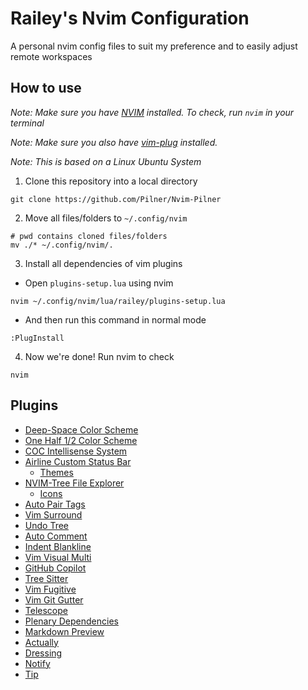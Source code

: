# Railey's Nvim Configuration

A personal nvim config files to suit my preference and to easily adjust remote workspaces

## How to use

*Note: Make sure you have [NVIM](https://github.com/neovim/neovim/wiki/Installing-Neovim) installed. To check, run `nvim` in your terminal*

*Note: Make sure you also have [vim-plug](https://github.com/junegunn/vim-plug) installed.*

*Note: This is based on a Linux Ubuntu System*

1. Clone this repository into a local directory
```
git clone https://github.com/Pilner/Nvim-Pilner
```
2. Move all files/folders to `~/.config/nvim`
```
# pwd contains cloned files/folders
mv ./* ~/.config/nvim/.
```
3. Install all dependencies of vim plugins
  - Open `plugins-setup.lua` using nvim
```
nvim ~/.config/nvim/lua/railey/plugins-setup.lua
```
  - And then run this command in normal mode
```
:PlugInstall
```
4. Now we're done! Run nvim to check
```
nvim
```

## Plugins

- [Deep-Space Color Scheme](https://github.com/tyrannicaltoucan/vim-deep-space)
- [One Half 1/2 Color Scheme](https://github.com/sonph/onehalf)
- [COC Intellisense System](https://github.com/neoclide/coc.nvim)
- [Airline Custom Status Bar](https://github.com/vim-airline/vim-airline)
  - [Themes](https://github.com/vim-airline/vim-airline-themes)
- [NVIM-Tree File Explorer](https://github.com/nvim-tree/nvim-web-devicons)
  - [Icons](https://github.com/nvim-tree/nvim-tree.lua)
- [Auto Pair Tags](https://github.com/jiangmiao/auto-pairs)
- [Vim Surround](https://github.com/tpope/vim-surround)
- [Undo Tree](https://github.com/mbbill/undotree)
- [Auto Comment](https://github.com/tpope/vim-commentary)
- [Indent Blankline](https://github.com/lukas-reineke/indent-blankline.nvim)
- [Vim Visual Multi](https://github.com/mg979/vim-visual-multi)
- [GitHub Copilot](https://github.com/github/copilot.vim)
- [Tree Sitter](https://github.com/nvim-treesitter/nvim-treesitter)
- [Vim Fugitive](https://github.com/tpope/vim-fugitive)
- [Vim Git Gutter](https://github.com/airblade/vim-gitgutter)
- [Telescope](https://github.com/nvim-telescope/telescope.nvim)
- [Plenary Dependencies](https://github.com/nvim-lua/plenary.nvim)
- [Markdown Preview](https://github.com/iamcco/markdown-preview.nvim)
- [Actually](https://github.com/mong8se/actually.nvim)
- [Dressing](https://github.com/stevearc/dressing.nvim)
- [Notify](https://github.com/rcarriga/nvim-notify)
- [Tip](https://github.com/TobinPalmer/Tip.nvim)

